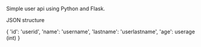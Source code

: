 Simple user api using Python and Flask.

JSON structure

{
 'id': 'userid',
 'name': 'username',
 'lastname': 'userlastname',
 'age': userage (int)
 }
